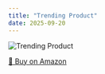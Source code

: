 ```yaml
---
title: "Trending Product"
date: 2025-09-20
---
```


<img src="" alt="Trending Product" style="max-width:100%;"/>

[🛒 Buy on Amazon](?tag=dineshtechblo-21)